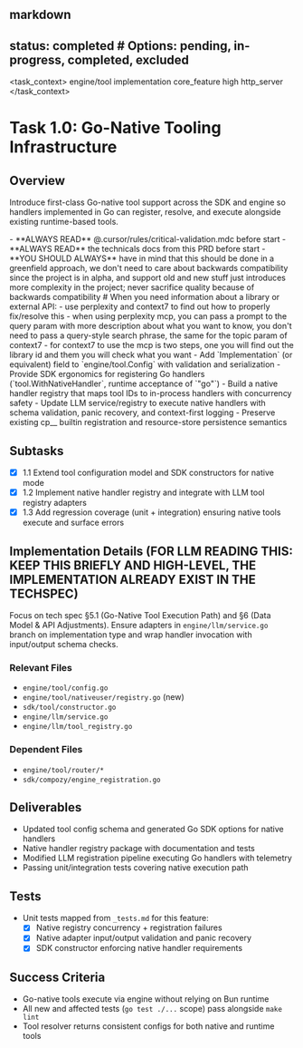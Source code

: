 ## markdown

## status: completed # Options: pending, in-progress, completed, excluded

<task_context>
<domain>engine/tool</domain>
<type>implementation</type>
<scope>core_feature</scope>
<complexity>high</complexity>
<dependencies>http_server</dependencies>
</task_context>

# Task 1.0: Go-Native Tooling Infrastructure

## Overview

Introduce first-class Go-native tool support across the SDK and engine so handlers implemented in Go can register, resolve, and execute alongside existing runtime-based tools.

<critical>
- **ALWAYS READ** @.cursor/rules/critical-validation.mdc before start
- **ALWAYS READ** the technicals docs from this PRD before start
- **YOU SHOULD ALWAYS** have in mind that this should be done in a greenfield approach, we don't need to care about backwards compatibility since the project is in alpha, and support old and new stuff just introduces more complexity in the project; never sacrifice quality because of backwards compatibility
</critical>

<research>
# When you need information about a library or external API:
- use perplexity and context7 to find out how to properly fix/resolve this
- when using perplexity mcp, you can pass a prompt to the query param with more description about what you want to know, you don't need to pass a query-style search phrase, the same for the topic param of context7
- for context7 to use the mcp is two steps, one you will find out the library id and them you will check what you want
</research>

<requirements>
- Add `Implementation` (or equivalent) field to `engine/tool.Config` with validation and serialization
- Provide SDK ergonomics for registering Go handlers (`tool.WithNativeHandler`, runtime acceptance of `"go"`)
- Build a native handler registry that maps tool IDs to in-process handlers with concurrency safety
- Update LLM service/registry to execute native handlers with schema validation, panic recovery, and context-first logging
- Preserve existing cp__ builtin registration and resource-store persistence semantics
</requirements>

## Subtasks

- [x] 1.1 Extend tool configuration model and SDK constructors for native mode
- [x] 1.2 Implement native handler registry and integrate with LLM tool registry adapters
- [x] 1.3 Add regression coverage (unit + integration) ensuring native tools execute and surface errors

## Implementation Details (**FOR LLM READING THIS: KEEP THIS BRIEFLY AND HIGH-LEVEL, THE IMPLEMENTATION ALREADY EXIST IN THE TECHSPEC**)

Focus on tech spec §5.1 (Go-Native Tool Execution Path) and §6 (Data Model & API Adjustments). Ensure adapters in `engine/llm/service.go` branch on implementation type and wrap handler invocation with input/output schema checks.

### Relevant Files

- `engine/tool/config.go`
- `engine/tool/nativeuser/registry.go` (new)
- `sdk/tool/constructor.go`
- `engine/llm/service.go`
- `engine/llm/tool_registry.go`

### Dependent Files

- `engine/tool/router/*`
- `sdk/compozy/engine_registration.go`

## Deliverables

- Updated tool config schema and generated Go SDK options for native handlers
- Native handler registry package with documentation and tests
- Modified LLM registration pipeline executing Go handlers with telemetry
- Passing unit/integration tests covering native execution path

## Tests

- Unit tests mapped from `_tests.md` for this feature:
  - [x] Native registry concurrency + registration failures
  - [x] Native adapter input/output validation and panic recovery
  - [x] SDK constructor enforcing native handler requirements

## Success Criteria

- Go-native tools execute via engine without relying on Bun runtime
- All new and affected tests (`go test ./...` scope) pass alongside `make lint`
- Tool resolver returns consistent configs for both native and runtime tools
